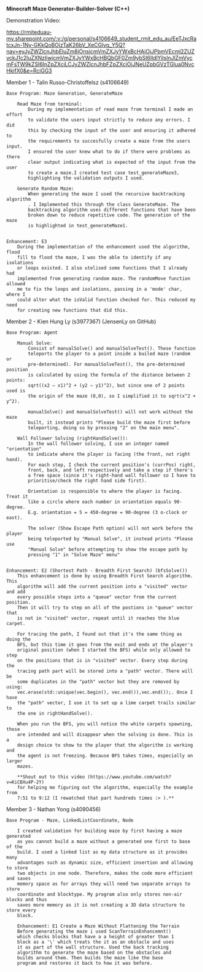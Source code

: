 <strong>Minecraft Maze Generator-Builder-Solver (C++)</strong>

Demonstration Video:

https://rmiteduau-my.sharepoint.com/:v:/g/personal/s4106649_student_rmit_edu_au/EeTJxcRatcxJn-1Ny-GKkQoBOizTaK26bV_XeCGlvq_Y5Q?nav=eyJyZWZlcnJhbEluZm8iOnsicmVmZXJyYWxBcHAiOiJPbmVEcml2ZUZvckJ1c2luZXNzIiwicmVmZXJyYWxBcHBQbGF0Zm9ybSI6IldlYiIsInJlZmVycmFsTW9kZSI6InZpZXciLCJyZWZlcnJhbFZpZXciOiJNeUZpbGVzTGlua0NvcHkifX0&e=RciGG3

Member 1 - Talin Russo-Christoffelsz (s4106649)

    Base Program: Maze Generation, GenerateMaze

        Read Maze from terminal:
            During my implementation of read maze from terminal I made an effort
            to validate the users input strictly to reduce any errors. I did 
            this by checking the input of the user and ensuring it adhered to
            the requirements to succesfully create a maze from the users input.
            I ensured the user knew what to do if there were problems as there 
            clear output indicating what is expected of the input from the user
            to create a maze.I created test case test_generateMaze3, 
            highlighting the validation outputs I used.

        Generate Random Maze:
            When generating the maze I used the recursive backtracking algorithm
            . I Implemented this through the class GenerateMaze. The 
            backtracking algorithm uses different functions that have been
            broken down to reduce repetitive code. The generation of the maze
            is highlighted in test_generateMaze1.
            

    Enhancement: E3
        During the implementation of the enhancement used the algorithm, flood
        fill to flood the maze, I was the able to identify if any isolations
        or loops existed. I also utelised some functions that I already had 
        implemented from generating random maze. The randomMove function allowed
        me to fix the loops and isolations, passing in a 'mode' char, where I
        could alter what the isValid function checked for. This reduced my need
        for creating new functions that did this. 

Member 2 - Kien Hung Ly (s3977367) (JensenLy on GitHub)

    Base Program: Agent

        Manual Solve:
            Consist of manualSolve() and manualSolveTest(). These function 
            teleports the player to a point inside a builed maze (random or 
            pre-determined). For manualSolveTest(), the pre-determined position
            is calculated by using the formula of the distance between 2 points: 
            sqrt((x2 – x1)^2 + (y2 – y1)^2), but since one of 2 points used is 
            the origin of the maze (0,0), so I simplified it to sqrt(x^2 + y^2). 

            manualSolve() and manualSolveTest() will not work without the maze 
            built, it instead prints "Please build the maze first before 
            teleporting, doing so by pressing "2" on the main menu". 

        Wall Follower Solving (rightHandSolve()):
            In the wall follower solving, I use an integer named "orientation"
            to indicate where the player is facing (the front, not right hand).
            For each step, I check the current position's (currPos) right, 
            front, back, and left respectively and take a step if there's 
            a free space (since it's right-hand wall follower so I have to
            prioritise/check the right hand side first). 
            
            Orientation is responsible to where the player is facing. Treat it
            like a circle where each number in orientation equals 90-degree.
            E.g. orientation = 5 = 450-degree = 90-degree (3 o-clock or east).

            The solver (Show Escape Path option) will not work before the player
            being teleported by "Manual Solve", it instead prints "Please use 
            "Manual Solve" before attempting to show the escape path by 
            pressing "1" in "Solve Maze" menu"


    Enhancement: E2 (Shortest Path - Breadth First Search) (bfsSolve())
        This enhancement is done by using Breadth First Search algorithm. This 
        algorithm will add the current position into a "visited" vector and add 
        every possible steps into a "queue" vector from the current position. 
        Then it will try to step on all of the postions in "queue" vector that 
        is not in "visited" vector, repeat until it reaches the blue carpet.

        For tracing the path, I found out that it's the same thing as doing the
        BFS, but this time it goes from the exit and ends at the player's 
        original position (when I started the BFS) while only allowed to step
        on the positions that is in "visited" vector. Every step during the 
        tracing path part will be stored into a "path" vector. There will be 
        some duplicates in the "path" vector but they are removed by using: 
        vec.erase(std::unique(vec.begin(), vec.end()),vec.end());. Once I have 
        the "path" vector, I use it to set up a lime carpet trails similar to
        the one in rightHandSolve(). 

        When you run the BFS, you will notice the white carpets spawning, those
        are intended and will disappear when the solving is done. This is a 
        design choice to show to the player that the algorithm is working and 
        the agent is not freezing. Because BFS takes times, especially on larger
        mazes. 
        
        **Shout out to this video (https://www.youtube.com/watch?v=KiCBXu4P-2Y)
        for helping me figuring out the algorithm, especially the example from
        7:51 to 9:12 (I rewatched that part hundreds times :> ).**
        

Member 3 - Nathan Yong (s4090456)

    Base Program - Maze, LinkedListCoordinate, Node

        I created validation for building maze by first having a maze generated
        as you cannot build a maze without a generated one first to base of the
        build. I used a linked list as my data structure as it provides many 
        advantages such as dynamic size, efficient insertion and allowing to store
        two objects in one node. Therefore, makes the code more efficient and saves
        memory space as for arrays they will need two separate arrays to store 
        coordinate and blocktype. My program also only stores non-air blocks and thus
        saves more memory as it is not creating a 3D data structure to store every 
        block. 

        Enhancement: E1 Create a Maze Without Flattening the Terrain
        Before generating the maze i used ScanTerrainEnhancemnt()
        which checks blocks that have a a height of greater than 1
        block as a '\' which treats the it as an obstacle and uses
        it as part of the wall structure. Used the back tracking 
        algorithm to generate the maze based on the obstacles and
        builds around them. Then builds the maze like the base 
        program and restores it back to how it was before. 
